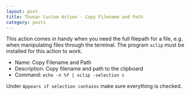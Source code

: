 ```yaml
---
layout: post
title: Thunar Custom Action - Copy Filename and Path
category: posts
---
```

This action comes in handy when you need the full filepath for a file, e.g. when manipulating files through the terminal. The program `xclip` must be installed for this action to work.

* Name: Copy Filename and Path
* Description: Copy filename and path to the clipboard
* Command: `echo -n %f | xclip -selection c`

Under `Appears if selection contains` make sure everything is checked.
